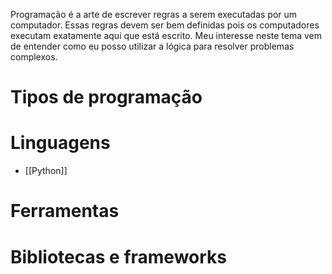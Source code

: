 ---
---

Programação é a arte de escrever regras a serem executadas por um computador. Essas regras devem ser bem definidas pois os computadores executam exatamente aqui que está escrito. Meu interesse neste tema vem de entender como eu posso utilizar a lógica para resolver problemas complexos. 

# Tipos de programação

# Linguagens
- [[Python]]

# Ferramentas

# Bibliotecas e frameworks